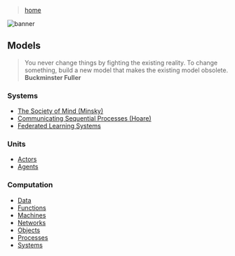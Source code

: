 > [home](../)

![banner](/computing/photos/banner.png)

## Models

> You never change things by fighting the existing reality.  To change something, build a new model that makes the existing model obsolete.  
> **Buckminster Fuller**

### Systems

* [The Society of Mind (Minsky)](society)
* [Communicating Sequential Processes (Hoare)](csp)
* [Federated Learning Systems](federated)

### Units

* [Actors](actors)
* [Agents](agents)

### Computation

* [Data](data)
* [Functions](functions)
* [Machines](machines)
* [Networks](networks)
* [Objects](objects)
* [Processes](processes)
* [Systems](systems)
